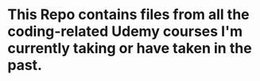# This Repo contains files from all the coding-related Udemy courses I'm currently taking or have taken in the past.
